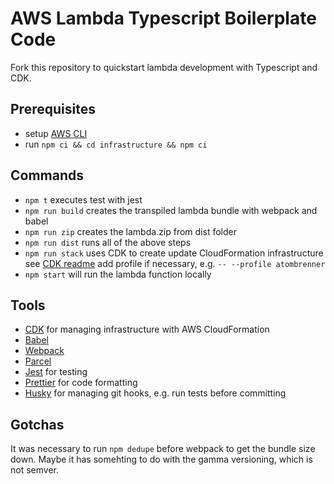 # AWS Lambda Typescript Boilerplate Code

Fork this repository to quickstart lambda development with Typescript and CDK.

## Prerequisites

- setup [AWS CLI](https://docs.aws.amazon.com/cli/latest/userguide/install-cliv2.html)
- run `npm ci && cd infrastructure && npm ci`

## Commands

- `npm t` executes test with jest
- `npm run build` creates the transpiled lambda bundle with webpack and babel
- `npm run zip` creates the lambda.zip from dist folder
- `npm run dist` runs all of the above steps
- `npm run stack` uses CDK to create update CloudFormation infrastructure see [CDK readme](./infrastructure/README.md)
   add profile if necessary, e.g. `-- --profile atombrenner`
- `npm start` will run the lambda function locally

## Tools

- [CDK](https://docs.aws.amazon.com/cdk/api/latest/docs/aws-construct-library.html) for managing infrastructure with AWS CloudFormation
- [Babel](https://babeljs.io/)
- [Webpack](https://webpack.js.org/)
- [Parcel](https://github.com/parcel-bundler/parcel)
- [Jest](https://jestjs.io/) for testing
- [Prettier](https://prettier.io/) for code formatting
- [Husky](https://github.com/typicode/husky) for managing git hooks, e.g. run tests before committing

## Gotchas

It was necessary to run `npm dedupe` before webpack to get the bundle size down. Maybe it has somehting to do with the gamma versioning, which is not semver.
